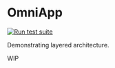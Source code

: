 # OmniApp 

[![Run test suite](https://github.com/Bodacious/OmniApp/actions/workflows/ruby.yml/badge.svg)](https://github.com/Bodacious/OmniApp/actions/workflows/ruby.yml)

Demonstrating layered architecture.

WIP
